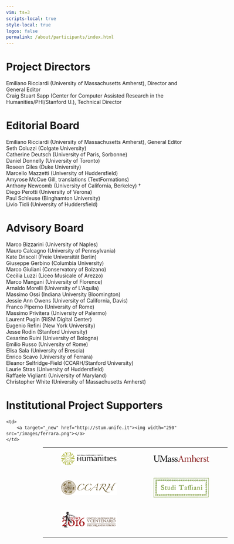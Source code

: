 ```yaml
---
vim: ts=3
scripts-local: true
style-local: true
logos: false
permalink: /about/participants/index.html
---
```


<h1>Project Directors</h1>

<div class="person">
Emiliano Ricciardi (University of Massachusetts Amherst), Director and General Editor
</div>

<div class="person">
Craig Stuart Sapp (Center for Computer Assisted Research in the Humanities/PHI/Stanford U.), Technical Director
</div>


<h1> Editorial Board </h1>

<div class="person">
Emiliano Ricciardi (University of Massachusetts Amherst), General Editor
</div>

<div class="person">
Seth Coluzzi (Colgate University)
</div>

<div class="person">
Catherine Deutsch (University of Paris, Sorbonne)
</div>

<div class="person">
Daniel Donnelly (University of Toronto)
</div>

<div class="person">
Roseen Giles (Duke University)
</div>

<div class="person">
Marcello Mazzetti (University of Huddersfield)
</div>

<div class="person">
Amyrose McCue Gill, translations (TextFormations)
</div>

<div class="person">
Anthony Newcomb (University of California, Berkeley) †
</div>

<div class="person">
Diego Perotti (University of Verona)
</div>

<div class="person">
Paul Schleuse (Binghamton University)
</div>

<div class="person">
Livio Ticli (University of Huddersfield)
</div>


<h1> Advisory Board </h1>

<div class="person">
Marco Bizzarini (University of Naples) 
</div>

<div class="person">
Mauro Calcagno (University of Pennsylvania) 
</div>

<div class="person">
Kate Driscoll (Freie Universität Berlin) 
</div>

<div class="person">
Giuseppe Gerbino (Columbia University) 
</div>

<div class="person">
Marco Giuliani (Conservatory of Bolzano) 
</div>

<div class="person">
Cecilia Luzzi (Liceo Musicale of Arezzo) 
</div>

<div class="person">
Marco Mangani (University of Florence) 
</div>

<div class="person">
Arnaldo Morelli (University of L'Aquila) 
</div>

<div class="person">
Massimo Ossi (Indiana University Bloomington) 
</div>

<div class="person">
Jessie Ann Owens (University of California, Davis)
</div>

<div class="person">
Franco Piperno (University of Rome) 
</div>

<div class="person">
Massimo Privitera (University of Palermo) 
</div>

<div class="person">
Laurent Pugin (RISM Digital Center)
</div>

<div class="person">
Eugenio Refini (New York University)
</div>

<div class="person">
Jesse Rodin (Stanford University) 
</div>

<div class="person">
Cesarino Ruini (University of Bologna)
</div>

<div class="person">
Emilio Russo (University of Rome)
</div>

<div class="person">
Elisa Sala (University of Brescia)
</div>

<div class="person">
Enrico Scavo (University of Ferrara)
</div>

<div class="person">
Eleanor Selfridge-Field (CCARH/Stanford University)
</div>

<div class="person">
Laurie Stras (University of Huddersfield) 
</div>

<div class="person">
Raffaele Viglianti (University of Maryland)
</div>

<div class="person">
Christopher White (University of Massachusetts Amherst)
</div>

<h1>Institutional Project Supporters</h1>

<!--
<div class="person">
University of Massachusetts Amherst
</div>

<div class="person">
Center for Computer Assited Research in the Humanities (CCARH), Stanford University
</div>

<div class="person">
National Endowment for the Humanities (NEH)
</div>

<div class="person">
Comitato Nazionale Per Il V Centenario Dell'Orlando Furioso
</div>
-->


<div id="logos">

<table>

<tr>
	<td>
		<a target="_new" href="https://www.neh.gov"><img width="300" src="/images/neh-300.png"></a>
	</td>
	<td>
		<a target="_new" href="https://www.umass.edu"><img width="300" src="/images/uma-400.png"></a>
	</td>
</tr>

<tr>
	<td>
		<a target="_new" href="http://wiki.ccarh.org/"><img width="300" src="/images/ccarh-300.png"></a>
	</td>
	<td>
		<a target="_new" href="http://www.centrodistuditassiani.it"><img width="300" src="/images/studi-tassiani.png"></a>
	</td>
</tr>

<tr>
	<td>
		<a target="_new" href="http://www.furioso16.it"><img width="300" src="/images/furioso_2016-500.png"></a>
	</td>

	<td>
		<a target="_new" href="http://stum.unife.it"><img width="250" src="/images/ferrara.png"></a>
	</td>
</tr>


</table>

</div>



<style>

#logos table {
	margin-left: 100px;
}

#logos table td {
	padding-left:50px;
	padding-right:50px;
	padding-top:10px;
	padding-bottom:20px;
}

</style>

